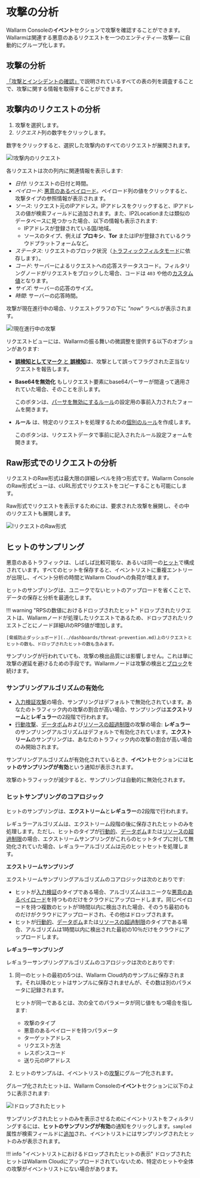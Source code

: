 [link-check-attack]:        check-attack.md
[link-false-attack]:        false-attack.md

[img-analyze-attack]:       ../../images/user-guides/events/analyze-attack.png
[img-analyze-attack-raw]:   ../../images/user-guides/events/analyze-attack-raw.png
[img-current-attack]:       ../../images/user-guides/events/analyze-current-attack.png

[glossary-attack-vector]:   ../../glossary-en.md#malicious-payload

# 攻撃の分析

Wallarm Consoleの**イベント**セクションで攻撃を確認することができます。Wallarmは関連する悪意のあるリクエストを一つのエンティティ— 攻撃— に自動的にグループ化します。

## 攻撃の分析

[「攻撃とインシデントの確認」][link-check-attack]で説明されているすべての表の列を調査することで、攻撃に関する情報を取得することができます。

## 攻撃内のリクエストの分析

1. 攻撃を選択します。
2. *リクエスト*列の数字をクリックします。

数字をクリックすると、選択した攻撃内のすべてのリクエストが展開されます。

![!攻撃内のリクエスト][img-analyze-attack]

各リクエストは次の列内に関連情報を表示します:

* *日付*: リクエストの日付と時間。
* *ペイロード*: [悪意のあるペイロード][glossary-attack-vector]。ペイロード列の値をクリックすると、攻撃タイプの参照情報が表示されます。
* *ソース*: リクエスト元のIPアドレス。IPアドレスをクリックすると、IPアドレスの値が検索フィールドに追加されます。また、IP2Locationまたは類似のデータベースに見つかった場合、以下の情報も表示されます:
     * IPアドレスが登録されている国/地域。
     * ソースのタイプ、例えば **プロキシ**、**Tor** またはIPが登録されているクラウドプラットフォームなど。
* *ステータス*: リクエストのブロック状況（[トラフィックフィルタモード](../../admin-en/configure-wallarm-mode.md)に依存します）。
* *コード*: サーバーによるリクエストへの応答ステータスコード。フィルタリングノードがリクエストをブロックした場合、コードは `403` や他の[カスタム値](../../admin-en/configuration-guides/configure-block-page-and-code.md)となります。
* *サイズ*: サーバーの応答のサイズ。
* *時間*: サーバーの応答時間。

攻撃が現在進行中の場合、リクエストグラフの下に *"now"* ラベルが表示されます。

![!現在進行中の攻撃][img-current-attack]

リクエストビューには、Wallarmの振る舞いの微調整を提供する以下のオプションがあります:

* [**誤検知としてマーク** と **誤検知**](false-attack.md)は、攻撃として誤ってフラグされた正当なリクエストを報告します。
* **Base64を無効化** もしリクエスト要素にbase64パーサーが間違って適用されていた場合、そのことを示します。

    このボタンは、[パーサを無効にするルール](../rules/disable-request-parsers.md)の設定用の事前入力されたフォームを開きます。
* **ルール** は、特定のリクエストを処理するための[個別のルール](../rules/add-rule.md#rule)を作成します。

    このボタンは、リクエストデータで事前に記入されたルール設定フォームを開きます。

## Raw形式でのリクエストの分析

リクエストのRaw形式は最大限の詳細レベルを持つ形式です。Wallarm ConsoleのRaw形式ビューは、cURL形式でリクエストをコピーすることも可能にします。

Raw形式でリクエストを表示するためには、要求された攻撃を展開し、その中のリクエストも展開します。

![!リクエストのRaw形式][img-analyze-attack-raw]

## ヒットのサンプリング

悪意のあるトラフィックは、しばしば比較可能な、あるいは同一の[ヒット](../../about-wallarm/protecting-against-attacks.md#what-is-attack-and-what-are-attack-components)で構成されています。すべてのヒットを保存すると、イベントリストに重複エントリーが出現し、イベント分析の時間とWallarm Cloudへの負荷が増えます。

ヒットのサンプリングは、ユニークでないヒットのアップロードを省くことで、データの保存と分析を最適化します。

!!! warning "RPSの数値におけるドロップされたヒット"
    ドロップされたリクエストは、Wallarmノードが処理したリクエストであるため、ドロップされたリクエストごとにノード詳細UIのRPS値が増加します。

    [脅威防止ダッシュボード](../dashboards/threat-prevention.md)上のリクエストとヒットの数も、ドロップされたヒットの数も含みます。

サンプリングが行われていても、攻撃の検出品質には影響しません。これは単に攻撃の遅延を避けるための手段です。Wallarmノードは攻撃の検出と[ブロック](../../admin-en/configure-wallarm-mode.md#available-filtration-modes)を続けます。

### サンプリングアルゴリズムの有効化

* [入力検証攻撃](../../about-wallarm/protecting-against-attacks.md#input-validation-attacks)の場合、サンプリングはデフォルトで無効化されています。あなたのトラフィック内の攻撃の割合が高い場合、サンプリングは**エクストリーム**と**レギュラー**の2段階で行われます。
* [行動攻撃](../../about-wallarm/protecting-against-attacks.md#behavioral-attacks)、[データボム](../../attacks-vulns-list.md#data-bomb)および[リソースの超過制限](../../attacks-vulns-list.md#overlimiting-of-computational-resources)の攻撃の場合: **レギュラー**のサンプリングアルゴリズムはデフォルトで有効化されています。**エクストリーム**のサンプリングは、あなたのトラフィック内の攻撃の割合が高い場合のみ開始されます。

サンプリングアルゴリズムが有効化されているとき、**イベント**セクションには**ヒットのサンプリングが有効**という通知が表示されます。

攻撃のトラフィックが減少すると、サンプリングは自動的に無効化されます。

### ヒットサンプリングのコアロジック

ヒットのサンプリングは、**エクストリーム**と**レギュラー**の2段階で行われます。

レギュラーアルゴリズムは、エクストリーム段階の後に保存されたヒットのみを処理します。ただし、ヒットのタイプが[行動的](../../about-wallarm/protecting-against-attacks.md#behavioral-attacks)、[データボム](../../attacks-vulns-list.md#data-bomb)または[リソースの超過制限](../../attacks-vulns-list.md#overlimiting-of-computational-resources)の場合、エクストリームサンプリングがこれらのヒットタイプに対して無効化されていた場合、レギュラーアルゴリズムは元のヒットセットを処理します。

**エクストリームサンプリング**

エクストリームサンプリングアルゴリズムのコアロジックは次のとおりです:

* ヒットが[入力検証](../../about-wallarm/protecting-against-attacks.md#input-validation-attacks)のタイプである場合、アルゴリズムはユニークな[悪意のあるペイロード](../../about-wallarm/protecting-against-attacks.md#what-is-attack-and-what-are-attack-components)を持つものだけをクラウドにアップロードします。同じペイロードを持つ複数のヒットが1時間以内に検出された場合、そのうち最初のものだけがクラウドにアップロードされ、その他はドロップされます。
* ヒットが[行動的](../../about-wallarm/protecting-against-attacks.md#behavioral-attacks)、[データボム](../../attacks-vulns-list.md#data-bomb)または[リソースの超過制限](../../attacks-vulns-list.md#overlimiting-of-computational-resources)のタイプである場合、アルゴリズムは1時間以内に検出された最初の10％だけをクラウドにアップロードします。

**レギュラーサンプリング**

レギュラーサンプリングアルゴリズムのコアロジックは次のとおりです:

1. 同一のヒットの最初の5つは、Wallarm Cloud内のサンプルに保存されます。それ以降のヒットはサンプルに保存されませんが、その数は別のパラメータに記録されます。

    ヒットが同一であるとは、次の全てのパラメータが同じ値をもつ場合を指します:

    * 攻撃のタイプ
    * 悪意のあるペイロードを持つパラメータ
    * ターゲットアドレス
    * リクエスト方法
    * レスポンスコード
    * 送り元のIPアドレス
2. ヒットのサンプルは、イベントリストの[攻撃](../../about-wallarm/protecting-against-attacks.md#what-is-attack-and-what-are-attack-components)にグループ化されます。

グループ化されたヒットは、Wallarm Consoleの**イベント**セクションに以下のように表示されます:

![!ドロップされたヒット](../../images/user-guides/events/bruteforce-dropped-hits.png)

サンプリングされたヒットのみを表示させるためにイベントリストをフィルタリングするには、**ヒットのサンプリングが有効**の通知をクリックします。`sampled` 属性が検索フィールドに[追加](../search-and-filters/use-search.md#search-for-sampled-hits)され、イベントリストにはサンプリングされたヒットのみが表示されます。

!!! info "イベントリストにおけるドロップされたヒットの表示"
    ドロップされたヒットはWallarm Cloudにアップロードされていないため、特定のヒットや全体の攻撃がイベントリストにない場合があります。
